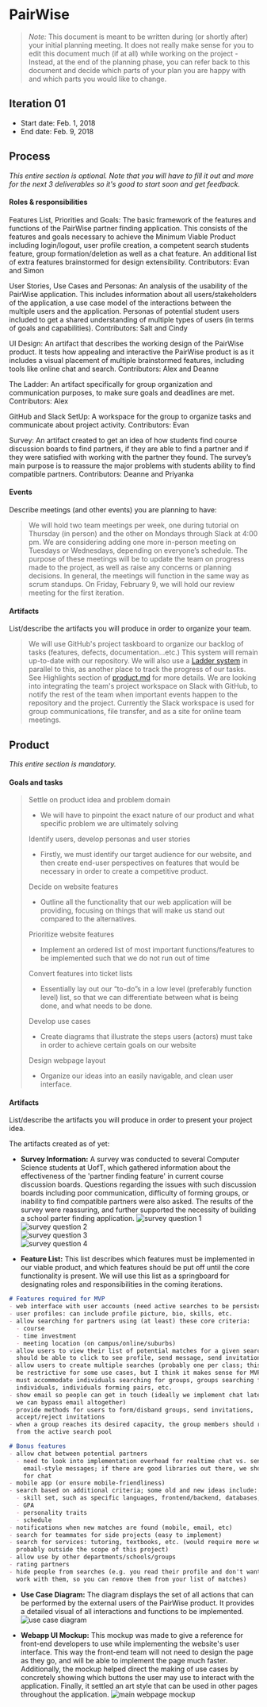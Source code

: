 # PairWise

 > _Note:_ This document is meant to be written during (or shortly after) your initial planning meeting.
 > It does not really make sense for you to edit this document much (if at all) while working on the project - Instead, at the end of the planning phase, you can refer back to this document and decide which parts of your plan you are happy with and which parts you would like to change.


## Iteration 01

 * Start date: Feb. 1, 2018
 * End date: Feb. 9, 2018

## Process

_This entire section is optional. Note that you will have to fill it out and more for the next 3 deliverables so it's good to start soon and get feedback._

#### Roles & responsibilities

Features List, Priorities and Goals: 
The basic framework of the features and functions of the PairWise partner finding application. This consists of the features and goals necessary to achieve the Minimum Viable Product including login/logout, user profile creation, a competent search students feature, group formation/deletion as well as a chat feature. An additional list of extra features brainstormed for design extensibility. 
Contributors: Evan and Simon

User Stories, Use Cases and Personas:
An analysis of the usability of the PairWise application. This includes information about all users/stakeholders of the application, a use case model of the interactions between the multiple users and the application. Personas of potential student users included to get a shared understanding of multiple types of users (in terms of goals and capabilities).
Contributors: Salt and Cindy

UI Design:
An artifact that describes the working design of the PairWise product. It tests how appealing and interactive the PairWise product is as it includes a visual placement of multiple brainstormed features, including tools like online chat and search. 
Contributors: Alex and Deanne

The Ladder:
An artifact specifically for group organization and communication purposes, to make sure goals and deadlines are met. 
Contributors: Alex

GitHub and Slack SetUp:
A workspace for the group to organize tasks and communicate about project activity. 
Contributors: Evan

Survey:
An artifact created to get an idea of how students find course discussion boards to find partners, if they are able to find a partner and if they were satisfied with working with the partner they found. The survey’s main purpose is to reassure the major problems with students ability to find compatible partners.
Contributors: Deanne and Priyanka


#### Events

Describe meetings (and other events) you are planning to have:

  > We will hold two team meetings per week, one during tutorial on Thursday (in person) and the other on Mondays through Slack at 4:00 pm. We are considering adding one more in-person meeting on Tuesdays or Wednesdays, depending on everyone’s schedule. The purpose of these meetings will be to update the team on progress made to the project, as well as raise any concerns or planning decisions. In general, the meetings will function in the same way as scrum standups.
  > On Friday, February 9, we will hold our review meeting for the first iteration.

#### Artifacts

List/describe the artifacts you will produce in order to organize your team.

  > We will use GitHub's project taskboard to organize our backlog of tasks (features, defects, documentation...etc.) This system will remain up-to-date with our repository. We will also use a [Ladder system](https://docs.google.com/document/d/1QSICkmNKqWTZWZ_YjbdnL1I6kxU0awre4iaVYLc47ds) in parallel to this, as another place to track the progress of our tasks. See Highlights section of [product.md](./product.md) for more details.
  > We are looking into integrating the team's project workspace on Slack with GitHub, to notify the rest of the team when important events happen to the repository and the project. Currently the Slack workspace is used for group communications, file transfer, and as a site for online team meetings.

## Product

_This entire section is mandatory._

#### Goals and tasks
  > Settle on product idea and problem domain
  >* We will have to pinpoint the exact nature of our product and what specific problem we are ultimately solving
  >
  > Identify users, develop personas and user stories
  >* Firstly, we must identify our target audience for our website, and then create end-user perspectives on features that would be necessary in order to create a competitive product.
  >
  > Decide on website features
  >* Outline all the functionality that our web application will be providing, focusing on things that will make us stand out compared to the alternatives.
  >
  > Prioritize website features
  >* Implement an ordered list of most important functions/features to be implemented such that we do not run out of time
  >
  > Convert features into ticket lists
  >* Essentially lay out our “to-do”s in a low level (preferably function level) list, so that we can differentiate between what is being done, and what needs to be done.
  >
  > Develop use cases
  >* Create diagrams that illustrate the steps users (actors) must take in order to achieve certain goals on our website
  >
  > Design webpage layout
  >* Organize our ideas into an easily navigable, and clean user interface. 

#### Artifacts

List/describe the artifacts you will produce in order to present your project idea.

The artifacts created as of yet:

* **Survey Information:** A survey was conducted to several Computer Science students at UofT, which gathered information about the effectiveness of the 'partner finding feature' in current course discussion boards. Questions regarding the issues with such discussion boards including poor communication, difficulty of forming groups, or inability to find compatible partners were also asked. The results of the survey were reassuring, and further supported the necessity of building a school parter finding application. 
![survey question 1](../img_src/Survey_01.png)  
![survey question 2](../img_src/Survey_02.png)  
![survey question 3](../img_src/Survey_03.png)  
![survey question 4](../img_src/Survey_04.png)

* **Feature List:** This list describes which features must be implemented in
  our viable product, and which features should be put off until the core
  functionality is present. We will use this list as a springboard for
  designating roles and responsibilities in the coming iterations.

```markdown
# Features required for MVP
- web interface with user accounts (need active searches to be persistent)
- user profiles: can include profile picture, bio, skills, etc.
- allow searching for partners using (at least) these core criteria:
  - course
  - time investment
  - meeting location (on campus/online/suburbs)
- allow users to view their list of potential matches for a given search;
  should be able to click to see profile, send message, send invitation, etc.
- allow users to create multiple searches (probably one per class; this might
  be restrictive for some use cases, but I think it makes sense for MVP)
- must accommodate individuals searching for groups, groups searching for
  individuals, individuals forming pairs, etc.
- show email so people can get in touch (ideally we implement chat later so
  we can bypass email altogether)
- provide methods for users to form/disband groups, send invitations,
  accept/reject invitations
- when a group reaches its desired capacity, the group members should removed
  from the active search pool

# Bonus features
- allow chat between potential partners
  - need to look into implementation overhead for realtime chat vs. sending
    email-style messages; if there are good libraries out there, we should aim
    for chat
- mobile app (or ensure mobile-friendliness)
- search based on additional criteria; some old and new ideas include:
  - skill set, such as specific languages, frontend/backend, databases, etc
  - GPA
  - personality traits
  - schedule
- notifications when new matches are found (mobile, email, etc)
- search for teammates for side projects (easy to implement)
- search for services: tutoring, textbooks, etc. (would require more work;
  probably outside the scope of this project)
- allow use by other departments/schools/groups
- rating partners
- hide people from searches (e.g. you read their profile and don't want to
  work with them, so you can remove them from your list of matches)
```

  * **Use Case Diagram:** The diagram displays the set of all actions that can be performed by the external users of the PairWise product. It provides a detailed visual of all interactions and functions to be implemented.
  ![use case diagram](../img_src/use_case_diagram.png)

  * **Webapp UI Mockup:** This mockup was made to give a reference for front-end developers to use while implementing the website's user interface. This way the front-end team will not need to design the page as they go, and will be able to implement the page much faster. Additionally, the mockup helped direct the making of use cases by concretely showing which buttons the user may use to interact with the application. Finally, it settled an art style that can be used in other pages throughout the application.
  ![main webpage mockup](../img_src/PairWise_Main_Webpage_Mockup.png)
